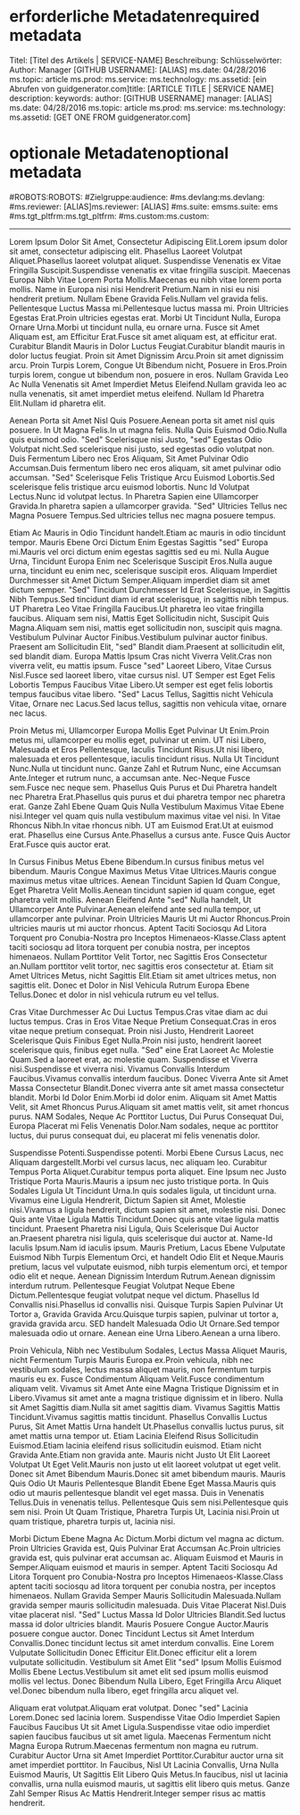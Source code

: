 # <a name="required-metadata"></a><span data-ttu-id="427de-101">erforderliche Metadaten</span><span class="sxs-lookup"><span data-stu-id="427de-101">required metadata</span></span>

<span data-ttu-id="427de-102">Titel: [Titel des Artikels | SERVICE-NAME] Beschreibung: Schlüsselwörter: Author: Manager [GITHUB USERNAME]: [ALIAS] ms.date: 04/28/2016 ms.topic: article ms.prod: ms.service: ms.technology: ms.assetid: [ein Abrufen von guidgenerator.com]</span><span class="sxs-lookup"><span data-stu-id="427de-102">title: [ARTICLE TITLE | SERVICE NAME] description: keywords: author: [GITHUB USERNAME] manager: [ALIAS] ms.date: 04/28/2016 ms.topic: article ms.prod: ms.service: ms.technology: ms.assetid: [GET ONE FROM guidgenerator.com]</span></span>

# <a name="optional-metadata"></a><span data-ttu-id="427de-103">optionale Metadaten</span><span class="sxs-lookup"><span data-stu-id="427de-103">optional metadata</span></span>

#<a name="robots"></a><span data-ttu-id="427de-104">ROBOTS:</span><span class="sxs-lookup"><span data-stu-id="427de-104">ROBOTS:</span></span>
#<a name="audience"></a><span data-ttu-id="427de-105">Zielgruppe:</span><span class="sxs-lookup"><span data-stu-id="427de-105">audience:</span></span>
#<a name="msdevlang"></a><span data-ttu-id="427de-106">ms.devlang:</span><span class="sxs-lookup"><span data-stu-id="427de-106">ms.devlang:</span></span>
#<a name="msreviewer-alias"></a><span data-ttu-id="427de-107">ms.reviewer: [ALIAS]</span><span class="sxs-lookup"><span data-stu-id="427de-107">ms.reviewer: [ALIAS]</span></span>
#<a name="mssuite-ems"></a><span data-ttu-id="427de-108">ms.suite: ems</span><span class="sxs-lookup"><span data-stu-id="427de-108">ms.suite: ems</span></span>
#<a name="mstgtpltfrm"></a><span data-ttu-id="427de-109">ms.tgt_pltfrm:</span><span class="sxs-lookup"><span data-stu-id="427de-109">ms.tgt_pltfrm:</span></span>
#<a name="mscustom"></a><span data-ttu-id="427de-110">ms.custom:</span><span class="sxs-lookup"><span data-stu-id="427de-110">ms.custom:</span></span>

---
<span data-ttu-id="427de-111">Lorem Ipsum Dolor Sit Amet, Consectetur Adipiscing Elit.</span><span class="sxs-lookup"><span data-stu-id="427de-111">Lorem ipsum dolor sit amet, consectetur adipiscing elit.</span></span> <span data-ttu-id="427de-112">Phasellus Laoreet Volutpat Aliquet.</span><span class="sxs-lookup"><span data-stu-id="427de-112">Phasellus laoreet volutpat aliquet.</span></span> <span data-ttu-id="427de-113">Suspendisse Venenatis ex Vitae Fringilla Suscipit.</span><span class="sxs-lookup"><span data-stu-id="427de-113">Suspendisse venenatis ex vitae fringilla suscipit.</span></span> <span data-ttu-id="427de-114">Maecenas Europa Nibh Vitae Lorem Porta Mollis.</span><span class="sxs-lookup"><span data-stu-id="427de-114">Maecenas eu nibh vitae lorem porta mollis.</span></span> <span data-ttu-id="427de-115">Name in Europa nisi nisi Hendrerit Pretium.</span><span class="sxs-lookup"><span data-stu-id="427de-115">Nam in nisi eu nisi hendrerit pretium.</span></span> <span data-ttu-id="427de-116">Nullam Ebene Gravida Felis.</span><span class="sxs-lookup"><span data-stu-id="427de-116">Nullam vel gravida felis.</span></span> <span data-ttu-id="427de-117">Pellentesque Luctus Massa mi.</span><span class="sxs-lookup"><span data-stu-id="427de-117">Pellentesque luctus massa mi.</span></span> <span data-ttu-id="427de-118">Proin Ultricies Egestas Erat.</span><span class="sxs-lookup"><span data-stu-id="427de-118">Proin ultricies egestas erat.</span></span> <span data-ttu-id="427de-119">Morbi Ut Tincidunt Nulla, Europa Ornare Urna.</span><span class="sxs-lookup"><span data-stu-id="427de-119">Morbi ut tincidunt nulla, eu ornare urna.</span></span> <span data-ttu-id="427de-120">Fusce sit Amet Aliquam est, am Efficitur Erat.</span><span class="sxs-lookup"><span data-stu-id="427de-120">Fusce sit amet aliquam est, at efficitur erat.</span></span> <span data-ttu-id="427de-121">Curabitur Blandit Mauris in Dolor Luctus Feugiat.</span><span class="sxs-lookup"><span data-stu-id="427de-121">Curabitur blandit mauris in dolor luctus feugiat.</span></span> <span data-ttu-id="427de-122">Proin sit Amet Dignissim Arcu.</span><span class="sxs-lookup"><span data-stu-id="427de-122">Proin sit amet dignissim arcu.</span></span> <span data-ttu-id="427de-123">Proin Turpis Lorem, Congue Ut Bibendum nicht, Posuere in Eros.</span><span class="sxs-lookup"><span data-stu-id="427de-123">Proin turpis lorem, congue ut bibendum non, posuere in eros.</span></span> <span data-ttu-id="427de-124">Nullam Gravida Leo Ac Nulla Venenatis sit Amet Imperdiet Metus Eleifend.</span><span class="sxs-lookup"><span data-stu-id="427de-124">Nullam gravida leo ac nulla venenatis, sit amet imperdiet metus eleifend.</span></span> <span data-ttu-id="427de-125">Nullam Id Pharetra Elit.</span><span class="sxs-lookup"><span data-stu-id="427de-125">Nullam id pharetra elit.</span></span>

<span data-ttu-id="427de-126">Aenean Porta sit Amet Nisl Quis Posuere.</span><span class="sxs-lookup"><span data-stu-id="427de-126">Aenean porta sit amet nisl quis posuere.</span></span> <span data-ttu-id="427de-127">In Ut Magna Felis.</span><span class="sxs-lookup"><span data-stu-id="427de-127">In ut magna felis.</span></span> <span data-ttu-id="427de-128">Nulla Quis Euismod Odio.</span><span class="sxs-lookup"><span data-stu-id="427de-128">Nulla quis euismod odio.</span></span> <span data-ttu-id="427de-129">"Sed" Scelerisque nisi Justo, "sed" Egestas Odio Volutpat nicht.</span><span class="sxs-lookup"><span data-stu-id="427de-129">Sed scelerisque nisi justo, sed egestas odio volutpat non.</span></span> <span data-ttu-id="427de-130">Duis Fermentum Libero nec Eros Aliquam, Sit Amet Pulvinar Odio Accumsan.</span><span class="sxs-lookup"><span data-stu-id="427de-130">Duis fermentum libero nec eros aliquam, sit amet pulvinar odio accumsan.</span></span> <span data-ttu-id="427de-131">"Sed" Scelerisque Felis Tristique Arcu Euismod Lobortis.</span><span class="sxs-lookup"><span data-stu-id="427de-131">Sed scelerisque felis tristique arcu euismod lobortis.</span></span> <span data-ttu-id="427de-132">Nunc Id Volutpat Lectus.</span><span class="sxs-lookup"><span data-stu-id="427de-132">Nunc id volutpat lectus.</span></span> <span data-ttu-id="427de-133">In Pharetra Sapien eine Ullamcorper Gravida.</span><span class="sxs-lookup"><span data-stu-id="427de-133">In pharetra sapien a ullamcorper gravida.</span></span> <span data-ttu-id="427de-134">"Sed" Ultricies Tellus nec Magna Posuere Tempus.</span><span class="sxs-lookup"><span data-stu-id="427de-134">Sed ultricies tellus nec magna posuere tempus.</span></span>

<span data-ttu-id="427de-135">Etiam Ac Mauris in Odio Tincidunt handelt.</span><span class="sxs-lookup"><span data-stu-id="427de-135">Etiam ac mauris in odio tincidunt tempor.</span></span> <span data-ttu-id="427de-136">Mauris Ebene Orci Dictum Enim Egestas Sagittis "sed" Europa mi.</span><span class="sxs-lookup"><span data-stu-id="427de-136">Mauris vel orci dictum enim egestas sagittis sed eu mi.</span></span> <span data-ttu-id="427de-137">Nulla Augue Urna, Tincidunt Europa Enim nec Scelerisque Suscipit Eros.</span><span class="sxs-lookup"><span data-stu-id="427de-137">Nulla augue urna, tincidunt eu enim nec, scelerisque suscipit eros.</span></span> <span data-ttu-id="427de-138">Aliquam Imperdiet Durchmesser sit Amet Dictum Semper.</span><span class="sxs-lookup"><span data-stu-id="427de-138">Aliquam imperdiet diam sit amet dictum semper.</span></span> <span data-ttu-id="427de-139">"Sed" Tincidunt Durchmesser Id Erat Scelerisque, in Sagittis Nibh Tempus.</span><span class="sxs-lookup"><span data-stu-id="427de-139">Sed tincidunt diam id erat scelerisque, in sagittis nibh tempus.</span></span> <span data-ttu-id="427de-140">UT Pharetra Leo Vitae Fringilla Faucibus.</span><span class="sxs-lookup"><span data-stu-id="427de-140">Ut pharetra leo vitae fringilla faucibus.</span></span> <span data-ttu-id="427de-141">Aliquam sem nisi, Mattis Eget Sollicitudin nicht, Suscipit Quis Magna.</span><span class="sxs-lookup"><span data-stu-id="427de-141">Aliquam sem nisi, mattis eget sollicitudin non, suscipit quis magna.</span></span> <span data-ttu-id="427de-142">Vestibulum Pulvinar Auctor Finibus.</span><span class="sxs-lookup"><span data-stu-id="427de-142">Vestibulum pulvinar auctor finibus.</span></span> <span data-ttu-id="427de-143">Praesent am Sollicitudin Elit, "sed" Blandit diam.</span><span class="sxs-lookup"><span data-stu-id="427de-143">Praesent at sollicitudin elit, sed blandit diam.</span></span> <span data-ttu-id="427de-144">Europa Mattis Ipsum Cras nicht Viverra Velit.</span><span class="sxs-lookup"><span data-stu-id="427de-144">Cras non viverra velit, eu mattis ipsum.</span></span> <span data-ttu-id="427de-145">Fusce "sed" Laoreet Libero, Vitae Cursus Nisl.</span><span class="sxs-lookup"><span data-stu-id="427de-145">Fusce sed laoreet libero, vitae cursus nisl.</span></span> <span data-ttu-id="427de-146">UT Semper est Eget Felis Lobortis Tempus Faucibus Vitae Libero.</span><span class="sxs-lookup"><span data-stu-id="427de-146">Ut semper est eget felis lobortis tempus faucibus vitae libero.</span></span> <span data-ttu-id="427de-147">"Sed" Lacus Tellus, Sagittis nicht Vehicula Vitae, Ornare nec Lacus.</span><span class="sxs-lookup"><span data-stu-id="427de-147">Sed lacus tellus, sagittis non vehicula vitae, ornare nec lacus.</span></span>

<span data-ttu-id="427de-148">Proin Metus mi, Ullamcorper Europa Mollis Eget Pulvinar Ut Enim.</span><span class="sxs-lookup"><span data-stu-id="427de-148">Proin metus mi, ullamcorper eu mollis eget, pulvinar ut enim.</span></span> <span data-ttu-id="427de-149">UT nisi Libero, Malesuada et Eros Pellentesque, Iaculis Tincidunt Risus.</span><span class="sxs-lookup"><span data-stu-id="427de-149">Ut nisi libero, malesuada et eros pellentesque, iaculis tincidunt risus.</span></span> <span data-ttu-id="427de-150">Nulla Ut Tincidunt Nunc.</span><span class="sxs-lookup"><span data-stu-id="427de-150">Nulla ut tincidunt nunc.</span></span> <span data-ttu-id="427de-151">Ganze Zahl et Rutrum Nunc, eine Accumsan Ante.</span><span class="sxs-lookup"><span data-stu-id="427de-151">Integer et rutrum nunc, a accumsan ante.</span></span> <span data-ttu-id="427de-152">Nec-Neque Fusce sem.</span><span class="sxs-lookup"><span data-stu-id="427de-152">Fusce nec neque sem.</span></span> <span data-ttu-id="427de-153">Phasellus Quis Purus et Dui Pharetra handelt nec Pharetra Erat.</span><span class="sxs-lookup"><span data-stu-id="427de-153">Phasellus quis purus et dui pharetra tempor nec pharetra erat.</span></span> <span data-ttu-id="427de-154">Ganze Zahl Ebene Quam Quis Nulla Vestibulum Maximus Vitae Ebene nisi.</span><span class="sxs-lookup"><span data-stu-id="427de-154">Integer vel quam quis nulla vestibulum maximus vitae vel nisi.</span></span> <span data-ttu-id="427de-155">In Vitae Rhoncus Nibh.</span><span class="sxs-lookup"><span data-stu-id="427de-155">In vitae rhoncus nibh.</span></span> <span data-ttu-id="427de-156">UT am Euismod Erat.</span><span class="sxs-lookup"><span data-stu-id="427de-156">Ut at euismod erat.</span></span> <span data-ttu-id="427de-157">Phasellus eine Cursus Ante.</span><span class="sxs-lookup"><span data-stu-id="427de-157">Phasellus a cursus ante.</span></span> <span data-ttu-id="427de-158">Fusce Quis Auctor Erat.</span><span class="sxs-lookup"><span data-stu-id="427de-158">Fusce quis auctor erat.</span></span>

<span data-ttu-id="427de-159">In Cursus Finibus Metus Ebene Bibendum.</span><span class="sxs-lookup"><span data-stu-id="427de-159">In cursus finibus metus vel bibendum.</span></span> <span data-ttu-id="427de-160">Mauris Congue Maximus Metus Vitae Ultrices.</span><span class="sxs-lookup"><span data-stu-id="427de-160">Mauris congue maximus metus vitae ultrices.</span></span> <span data-ttu-id="427de-161">Aenean Tincidunt Sapien Id Quam Congue, Eget Pharetra Velit Mollis.</span><span class="sxs-lookup"><span data-stu-id="427de-161">Aenean tincidunt sapien id quam congue, eget pharetra velit mollis.</span></span> <span data-ttu-id="427de-162">Aenean Eleifend Ante "sed" Nulla handelt, Ut Ullamcorper Ante Pulvinar.</span><span class="sxs-lookup"><span data-stu-id="427de-162">Aenean eleifend ante sed nulla tempor, ut ullamcorper ante pulvinar.</span></span> <span data-ttu-id="427de-163">Proin Ultricies Mauris Ut mi Auctor Rhoncus.</span><span class="sxs-lookup"><span data-stu-id="427de-163">Proin ultricies mauris ut mi auctor rhoncus.</span></span> <span data-ttu-id="427de-164">Aptent Taciti Sociosqu Ad Litora Torquent pro Conubia-Nostra pro Inceptos Himenaeos-Klasse.</span><span class="sxs-lookup"><span data-stu-id="427de-164">Class aptent taciti sociosqu ad litora torquent per conubia nostra, per inceptos himenaeos.</span></span> <span data-ttu-id="427de-165">Nullam Porttitor Velit Tortor, nec Sagittis Eros Consectetur an.</span><span class="sxs-lookup"><span data-stu-id="427de-165">Nullam porttitor velit tortor, nec sagittis eros consectetur at.</span></span> <span data-ttu-id="427de-166">Etiam sit Amet Ultrices Metus, nicht Sagittis Elit.</span><span class="sxs-lookup"><span data-stu-id="427de-166">Etiam sit amet ultrices metus, non sagittis elit.</span></span> <span data-ttu-id="427de-167">Donec et Dolor in Nisl Vehicula Rutrum Europa Ebene Tellus.</span><span class="sxs-lookup"><span data-stu-id="427de-167">Donec et dolor in nisl vehicula rutrum eu vel tellus.</span></span>

<span data-ttu-id="427de-168">Cras Vitae Durchmesser Ac Dui Luctus Tempus.</span><span class="sxs-lookup"><span data-stu-id="427de-168">Cras vitae diam ac dui luctus tempus.</span></span> <span data-ttu-id="427de-169">Cras in Eros Vitae Neque Pretium Consequat.</span><span class="sxs-lookup"><span data-stu-id="427de-169">Cras in eros vitae neque pretium consequat.</span></span> <span data-ttu-id="427de-170">Proin nisi Justo, Hendrerit Laoreet Scelerisque Quis Finibus Eget Nulla.</span><span class="sxs-lookup"><span data-stu-id="427de-170">Proin nisi justo, hendrerit laoreet scelerisque quis, finibus eget nulla.</span></span> <span data-ttu-id="427de-171">"Sed" eine Erat Laoreet Ac Molestie Quam.</span><span class="sxs-lookup"><span data-stu-id="427de-171">Sed a laoreet erat, ac molestie quam.</span></span> <span data-ttu-id="427de-172">Suspendisse et Viverra nisi.</span><span class="sxs-lookup"><span data-stu-id="427de-172">Suspendisse et viverra nisi.</span></span> <span data-ttu-id="427de-173">Vivamus Convallis Interdum Faucibus.</span><span class="sxs-lookup"><span data-stu-id="427de-173">Vivamus convallis interdum faucibus.</span></span> <span data-ttu-id="427de-174">Donec Viverra Ante sit Amet Massa Consectetur Blandit.</span><span class="sxs-lookup"><span data-stu-id="427de-174">Donec viverra ante sit amet massa consectetur blandit.</span></span> <span data-ttu-id="427de-175">Morbi Id Dolor Enim.</span><span class="sxs-lookup"><span data-stu-id="427de-175">Morbi id dolor enim.</span></span> <span data-ttu-id="427de-176">Aliquam sit Amet Mattis Velit, sit Amet Rhoncus Purus.</span><span class="sxs-lookup"><span data-stu-id="427de-176">Aliquam sit amet mattis velit, sit amet rhoncus purus.</span></span> <span data-ttu-id="427de-177">NAM Sodales, Neque Ac Porttitor Luctus, Dui Purus Consequat Dui, Europa Placerat mi Felis Venenatis Dolor.</span><span class="sxs-lookup"><span data-stu-id="427de-177">Nam sodales, neque ac porttitor luctus, dui purus consequat dui, eu placerat mi felis venenatis dolor.</span></span>

<span data-ttu-id="427de-178">Suspendisse Potenti.</span><span class="sxs-lookup"><span data-stu-id="427de-178">Suspendisse potenti.</span></span> <span data-ttu-id="427de-179">Morbi Ebene Cursus Lacus, nec Aliquam dargestellt.</span><span class="sxs-lookup"><span data-stu-id="427de-179">Morbi vel cursus lacus, nec aliquam leo.</span></span> <span data-ttu-id="427de-180">Curabitur Tempus Porta Aliquet.</span><span class="sxs-lookup"><span data-stu-id="427de-180">Curabitur tempus porta aliquet.</span></span> <span data-ttu-id="427de-181">Eine Ipsum nec Justo Tristique Porta Mauris.</span><span class="sxs-lookup"><span data-stu-id="427de-181">Mauris a ipsum nec justo tristique porta.</span></span> <span data-ttu-id="427de-182">In Quis Sodales Ligula Ut Tincidunt Urna.</span><span class="sxs-lookup"><span data-stu-id="427de-182">In quis sodales ligula, ut tincidunt urna.</span></span> <span data-ttu-id="427de-183">Vivamus eine Ligula Hendrerit, Dictum Sapien sit Amet, Molestie nisi.</span><span class="sxs-lookup"><span data-stu-id="427de-183">Vivamus a ligula hendrerit, dictum sapien sit amet, molestie nisi.</span></span> <span data-ttu-id="427de-184">Donec Quis ante Vitae Ligula Mattis Tincidunt.</span><span class="sxs-lookup"><span data-stu-id="427de-184">Donec quis ante vitae ligula mattis tincidunt.</span></span> <span data-ttu-id="427de-185">Praesent Pharetra nisi Ligula, Quis Scelerisque Dui Auctor an.</span><span class="sxs-lookup"><span data-stu-id="427de-185">Praesent pharetra nisi ligula, quis scelerisque dui auctor at.</span></span> <span data-ttu-id="427de-186">Name-Id Iaculis Ipsum.</span><span class="sxs-lookup"><span data-stu-id="427de-186">Nam id iaculis ipsum.</span></span> <span data-ttu-id="427de-187">Mauris Pretium, Lacus Ebene Vulputate Euismod Nibh Turpis Elementum Orci, et handelt Odio Elit et Neque.</span><span class="sxs-lookup"><span data-stu-id="427de-187">Mauris pretium, lacus vel vulputate euismod, nibh turpis elementum orci, et tempor odio elit et neque.</span></span> <span data-ttu-id="427de-188">Aenean Dignissim Interdum Rutrum.</span><span class="sxs-lookup"><span data-stu-id="427de-188">Aenean dignissim interdum rutrum.</span></span> <span data-ttu-id="427de-189">Pellentesque Feugiat Volutpat Neque Ebene Dictum.</span><span class="sxs-lookup"><span data-stu-id="427de-189">Pellentesque feugiat volutpat neque vel dictum.</span></span> <span data-ttu-id="427de-190">Phasellus Id Convallis nisi.</span><span class="sxs-lookup"><span data-stu-id="427de-190">Phasellus id convallis nisi.</span></span> <span data-ttu-id="427de-191">Quisque Turpis Sapien Pulvinar Ut Tortor a, Gravida Gravida Arcu.</span><span class="sxs-lookup"><span data-stu-id="427de-191">Quisque turpis sapien, pulvinar ut tortor a, gravida gravida arcu.</span></span> <span data-ttu-id="427de-192">SED handelt Malesuada Odio Ut Ornare.</span><span class="sxs-lookup"><span data-stu-id="427de-192">Sed tempor malesuada odio ut ornare.</span></span> <span data-ttu-id="427de-193">Aenean eine Urna Libero.</span><span class="sxs-lookup"><span data-stu-id="427de-193">Aenean a urna libero.</span></span>

<span data-ttu-id="427de-194">Proin Vehicula, Nibh nec Vestibulum Sodales, Lectus Massa Aliquet Mauris, nicht Fermentum Turpis Mauris Europa ex.</span><span class="sxs-lookup"><span data-stu-id="427de-194">Proin vehicula, nibh nec vestibulum sodales, lectus massa aliquet mauris, non fermentum turpis mauris eu ex.</span></span> <span data-ttu-id="427de-195">Fusce Condimentum Aliquam Velit.</span><span class="sxs-lookup"><span data-stu-id="427de-195">Fusce condimentum aliquam velit.</span></span> <span data-ttu-id="427de-196">Vivamus sit Amet Ante eine Magna Tristique Dignissim et in Libero.</span><span class="sxs-lookup"><span data-stu-id="427de-196">Vivamus sit amet ante a magna tristique dignissim et in libero.</span></span> <span data-ttu-id="427de-197">Nulla sit Amet Sagittis diam.</span><span class="sxs-lookup"><span data-stu-id="427de-197">Nulla sit amet sagittis diam.</span></span> <span data-ttu-id="427de-198">Vivamus Sagittis Mattis Tincidunt.</span><span class="sxs-lookup"><span data-stu-id="427de-198">Vivamus sagittis mattis tincidunt.</span></span> <span data-ttu-id="427de-199">Phasellus Convallis Luctus Purus, Sit Amet Mattis Urna handelt Ut.</span><span class="sxs-lookup"><span data-stu-id="427de-199">Phasellus convallis luctus purus, sit amet mattis urna tempor ut.</span></span> <span data-ttu-id="427de-200">Etiam Lacinia Eleifend Risus Sollicitudin Euismod.</span><span class="sxs-lookup"><span data-stu-id="427de-200">Etiam lacinia eleifend risus sollicitudin euismod.</span></span> <span data-ttu-id="427de-201">Etiam nicht Gravida Ante.</span><span class="sxs-lookup"><span data-stu-id="427de-201">Etiam non gravida ante.</span></span> <span data-ttu-id="427de-202">Mauris nicht Justo Ut Elit Laoreet Volutpat Ut Eget Velit.</span><span class="sxs-lookup"><span data-stu-id="427de-202">Mauris non justo ut elit laoreet volutpat ut eget velit.</span></span> <span data-ttu-id="427de-203">Donec sit Amet Bibendum Mauris.</span><span class="sxs-lookup"><span data-stu-id="427de-203">Donec sit amet bibendum mauris.</span></span> <span data-ttu-id="427de-204">Mauris Quis Odio Ut Mauris Pellentesque Blandit Ebene Eget Massa.</span><span class="sxs-lookup"><span data-stu-id="427de-204">Mauris quis odio ut mauris pellentesque blandit vel eget massa.</span></span> <span data-ttu-id="427de-205">Duis in Venenatis Tellus.</span><span class="sxs-lookup"><span data-stu-id="427de-205">Duis in venenatis tellus.</span></span> <span data-ttu-id="427de-206">Pellentesque Quis sem nisi.</span><span class="sxs-lookup"><span data-stu-id="427de-206">Pellentesque quis sem nisi.</span></span> <span data-ttu-id="427de-207">Proin Ut Quam Tristique, Pharetra Turpis Ut, Lacinia nisi.</span><span class="sxs-lookup"><span data-stu-id="427de-207">Proin ut quam tristique, pharetra turpis ut, lacinia nisi.</span></span>

<span data-ttu-id="427de-208">Morbi Dictum Ebene Magna Ac Dictum.</span><span class="sxs-lookup"><span data-stu-id="427de-208">Morbi dictum vel magna ac dictum.</span></span> <span data-ttu-id="427de-209">Proin Ultricies Gravida est, Quis Pulvinar Erat Accumsan Ac.</span><span class="sxs-lookup"><span data-stu-id="427de-209">Proin ultricies gravida est, quis pulvinar erat accumsan ac.</span></span> <span data-ttu-id="427de-210">Aliquam Euismod et Mauris in Semper.</span><span class="sxs-lookup"><span data-stu-id="427de-210">Aliquam euismod et mauris in semper.</span></span> <span data-ttu-id="427de-211">Aptent Taciti Sociosqu Ad Litora Torquent pro Conubia-Nostra pro Inceptos Himenaeos-Klasse.</span><span class="sxs-lookup"><span data-stu-id="427de-211">Class aptent taciti sociosqu ad litora torquent per conubia nostra, per inceptos himenaeos.</span></span> <span data-ttu-id="427de-212">Nullam Gravida Semper Mauris Sollicitudin Malesuada.</span><span class="sxs-lookup"><span data-stu-id="427de-212">Nullam gravida semper mauris sollicitudin malesuada.</span></span> <span data-ttu-id="427de-213">Duis Vitae Placerat Nisl.</span><span class="sxs-lookup"><span data-stu-id="427de-213">Duis vitae placerat nisl.</span></span> <span data-ttu-id="427de-214">"Sed" Luctus Massa Id Dolor Ultricies Blandit.</span><span class="sxs-lookup"><span data-stu-id="427de-214">Sed luctus massa id dolor ultricies blandit.</span></span> <span data-ttu-id="427de-215">Mauris Posuere Congue Auctor.</span><span class="sxs-lookup"><span data-stu-id="427de-215">Mauris posuere congue auctor.</span></span> <span data-ttu-id="427de-216">Donec Tincidunt Lectus sit Amet Interdum Convallis.</span><span class="sxs-lookup"><span data-stu-id="427de-216">Donec tincidunt lectus sit amet interdum convallis.</span></span> <span data-ttu-id="427de-217">Eine Lorem Vulputate Sollicitudin Donec Efficitur Elit.</span><span class="sxs-lookup"><span data-stu-id="427de-217">Donec efficitur elit a lorem vulputate sollicitudin.</span></span> <span data-ttu-id="427de-218">Vestibulum sit Amet Elit "sed" Ipsum Mollis Euismod Mollis Ebene Lectus.</span><span class="sxs-lookup"><span data-stu-id="427de-218">Vestibulum sit amet elit sed ipsum mollis euismod mollis vel lectus.</span></span> <span data-ttu-id="427de-219">Donec Bibendum Nulla Libero, Eget Fringilla Arcu Aliquet vel.</span><span class="sxs-lookup"><span data-stu-id="427de-219">Donec bibendum nulla libero, eget fringilla arcu aliquet vel.</span></span>

<span data-ttu-id="427de-220">Aliquam erat volutpat.</span><span class="sxs-lookup"><span data-stu-id="427de-220">Aliquam erat volutpat.</span></span> <span data-ttu-id="427de-221">Donec "sed" Lacinia Lorem.</span><span class="sxs-lookup"><span data-stu-id="427de-221">Donec sed lacinia lorem.</span></span> <span data-ttu-id="427de-222">Suspendisse Vitae Odio Imperdiet Sapien Faucibus Faucibus Ut sit Amet Ligula.</span><span class="sxs-lookup"><span data-stu-id="427de-222">Suspendisse vitae odio imperdiet sapien faucibus faucibus ut sit amet ligula.</span></span> <span data-ttu-id="427de-223">Maecenas Fermentum nicht Magna Europa Rutrum.</span><span class="sxs-lookup"><span data-stu-id="427de-223">Maecenas fermentum non magna eu rutrum.</span></span> <span data-ttu-id="427de-224">Curabitur Auctor Urna sit Amet Imperdiet Porttitor.</span><span class="sxs-lookup"><span data-stu-id="427de-224">Curabitur auctor urna sit amet imperdiet porttitor.</span></span> <span data-ttu-id="427de-225">In Faucibus, Nisl Ut Lacinia Convallis, Urna Nulla Euismod Mauris, Ut Sagittis Elit Libero Quis Metus.</span><span class="sxs-lookup"><span data-stu-id="427de-225">In faucibus, nisl ut lacinia convallis, urna nulla euismod mauris, ut sagittis elit libero quis metus.</span></span> <span data-ttu-id="427de-226">Ganze Zahl Semper Risus Ac Mattis Hendrerit.</span><span class="sxs-lookup"><span data-stu-id="427de-226">Integer semper risus ac mattis hendrerit.</span></span>
